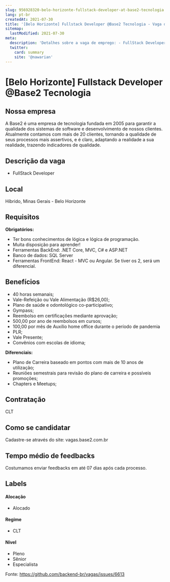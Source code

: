 ```yaml
---
slug: 956928320-belo-horizonte-fullstack-developer-at-base2-tecnologia
lang: pt-br
createdAt: 2021-07-30
title: '[Belo Horizonte] Fullstack Developer @Base2 Tecnologia - Vaga de Emprego'
sitemap:
  lastModified: 2021-07-30
meta:
  description: 'Detalhes sobre a vaga de emprego: - FullStack Developer'
  twitter:
    card: summary
    site: '@nawarian'
---
```


# [Belo Horizonte] Fullstack Developer @Base2 Tecnologia

<!--
==================================================
Caso a vaga for remoto durante a pandemia informar no texto "Remoto durante o covid"
==================================================
-->
<!-- 
==================================================
POR FAVOR, SÓ POSTE SE A VAGA FOR PARA BACK-END!

Não faça distinção de gênero no título da vaga.

Use: "Back-End Developer" ao invés de 
"Desenvolvedor Back-End" \o/

Exemplo: `[São Paulo] Back-End Developer @ NOME DA EMPRESA`
==================================================
-->
<!--
==================================================
Caso a vaga for remoto durante a pandemia deixar a linha abaixo
==================================================
-->
>

## Nossa empresa

A Base2 é uma empresa de tecnologia fundada em 2005 para garantir a qualidade dos sistemas de software e desenvolvimento de nossos clientes. Atualmente contamos com mais de 20 clientes, tornando a qualidade de seus processos mais assertivos, e é claro, adaptando a realidade a sua realidade, trazendo indicadores de qualidade. 

## Descrição da vaga

-  FullStack Developer

## Local

Híbrido, Minas Gerais - Belo Horizonte

## Requisitos

**Obrigatórios:**
- Ter bons conhecimentos de lógica e lógica de programação.
- Muita disposição para aprender!
- Ferramentas BackEnd: .NET Core, MVC, C# e ASP.NET
- Banco de dados: SQL Server
- Ferramentas FrontEnd: React - MVC ou Angular. Se tiver os 2, será um diferencial.

## Benefícios

- 40 horas semanais;
- Vale-Refeição ou Vale Alimentação (R$26,00);
- Plano de saúde e odontológico co-participativo;
- Gympass;
- Reembolso em certificações mediante aprovação;
- 500,00 por ano de reembolsos em cursos;
- 100,00 por mês de Auxílio home office durante o período de pandemia
- PLR;
- Vale Presente;
- Convênios com escolas de idioma;

**Diferenciais:**
- Plano de Carreira baseado em pontos com mais de 10 anos de utilização;
- Reuniões semestrais para revisão do plano de carreira e possíveis promoções;
- Chapters e Meetups;

## Contratação

CLT

## Como se candidatar

Cadastre-se através do site: vagas.base2.com.br

## Tempo médio de feedbacks

Costumamos enviar feedbacks em até 07 dias após cada processo.

## Labels
<!-- retire os labels que não fazem sentido à vaga -->

#### Alocação
- Alocado


#### Regime
- CLT

#### Nível

- Pleno
- Sênior
- Especialista





Fonte: https://github.com/backend-br/vagas/issues/6613